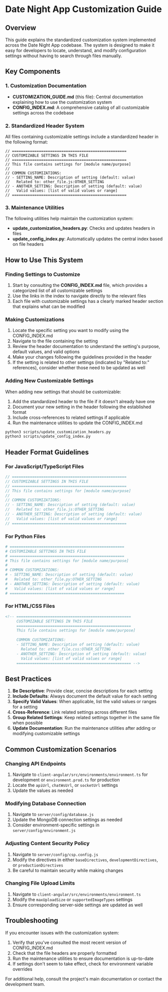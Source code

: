 # Date Night App Customization Guide

## Overview

This guide explains the standardized customization system implemented across the Date Night App codebase. The system is designed to make it easy for developers to locate, understand, and modify configuration settings without having to search through files manually.

## Key Components

### 1. Customization Documentation

- **CUSTOMIZATION_GUIDE.md** (this file): Central documentation explaining how to use the customization system
- **CONFIG_INDEX.md**: A comprehensive catalog of all customizable settings across the codebase

### 2. Standardized Header System

All files containing customizable settings include a standardized header in the following format:

```
// ===================================================
// CUSTOMIZABLE SETTINGS IN THIS FILE
// ===================================================
// This file contains settings for [module name/purpose]
// 
// COMMON CUSTOMIZATIONS:
// - SETTING_NAME: Description of setting (default: value)
//   Related to: other_file.js:OTHER_SETTING
// - ANOTHER_SETTING: Description of setting (default: value)
//   Valid values: [list of valid values or range]
// ===================================================
```

### 3. Maintenance Utilities

The following utilities help maintain the customization system:

- **update_customization_headers.py**: Checks and updates headers in files
- **update_config_index.py**: Automatically updates the central index based on file headers

## How to Use This System

### Finding Settings to Customize

1. Start by consulting the **CONFIG_INDEX.md** file, which provides a categorized list of all customizable settings
2. Use the links in the index to navigate directly to the relevant files
3. Each file with customizable settings has a clearly marked header section that explains what can be modified

### Making Customizations

1. Locate the specific setting you want to modify using the CONFIG_INDEX.md
2. Navigate to the file containing the setting
3. Review the header documentation to understand the setting's purpose, default values, and valid options
4. Make your changes following the guidelines provided in the header
5. If the setting is related to other settings (indicated by "Related to:" references), consider whether those need to be updated as well

### Adding New Customizable Settings

When adding new settings that should be customizable:

1. Add the standardized header to the file if it doesn't already have one
2. Document your new setting in the header following the established format
3. Include cross-references to related settings if applicable
4. Run the maintenance utilities to update the CONFIG_INDEX.md

```bash
python3 scripts/update_customization_headers.py
python3 scripts/update_config_index.py
```

## Header Format Guidelines

### For JavaScript/TypeScript Files

```javascript
// ===================================================
// CUSTOMIZABLE SETTINGS IN THIS FILE
// ===================================================
// This file contains settings for [module name/purpose]
// 
// COMMON CUSTOMIZATIONS:
// - SETTING_NAME: Description of setting (default: value)
//   Related to: other_file.js:OTHER_SETTING
// - ANOTHER_SETTING: Description of setting (default: value)
//   Valid values: [list of valid values or range]
// ===================================================
```

### For Python Files

```python
# ===================================================
# CUSTOMIZABLE SETTINGS IN THIS FILE
# ===================================================
# This file contains settings for [module name/purpose]
# 
# COMMON CUSTOMIZATIONS:
# - SETTING_NAME: Description of setting (default: value)
#   Related to: other_file.py:OTHER_SETTING
# - ANOTHER_SETTING: Description of setting (default: value)
#   Valid values: [list of valid values or range]
# ===================================================
```

### For HTML/CSS Files

```html
<!-- ===================================================
     CUSTOMIZABLE SETTINGS IN THIS FILE
     ===================================================
     This file contains settings for [module name/purpose]
     
     COMMON CUSTOMIZATIONS:
     - SETTING_NAME: Description of setting (default: value)
       Related to: other_file.css:OTHER_SETTING
     - ANOTHER_SETTING: Description of setting (default: value)
       Valid values: [list of valid values or range]
     =================================================== -->
```

## Best Practices

1. **Be Descriptive**: Provide clear, concise descriptions for each setting
2. **Include Defaults**: Always document the default value for each setting
3. **Specify Valid Values**: When applicable, list the valid values or ranges for a setting
4. **Cross-Reference**: Link related settings across different files
5. **Group Related Settings**: Keep related settings together in the same file when possible
6. **Update Documentation**: Run the maintenance utilities after adding or modifying customizable settings

## Common Customization Scenarios

### Changing API Endpoints

1. Navigate to `client-angular/src/environments/environment.ts` for development or `environment.prod.ts` for production
2. Locate the `apiUrl`, `chatWsUrl`, or `socketUrl` settings
3. Update the values as needed

### Modifying Database Connection

1. Navigate to `server/config/database.js`
2. Update the MongoDB connection settings as needed
3. Consider environment-specific settings in `server/config/environment.js`

### Adjusting Content Security Policy

1. Navigate to `server/config/csp.config.js`
2. Modify the directives in either `baseDirectives`, `developmentDirectives`, or `productionDirectives`
3. Be careful to maintain security while making changes

### Changing File Upload Limits

1. Navigate to `client-angular/src/environments/environment.ts`
2. Modify the `maxUploadSize` or `supportedImageTypes` settings
3. Ensure corresponding server-side settings are updated as well

## Troubleshooting

If you encounter issues with the customization system:

1. Verify that you've consulted the most recent version of CONFIG_INDEX.md
2. Check that the file headers are properly formatted
3. Run the maintenance utilities to ensure documentation is up-to-date
4. If settings don't seem to take effect, check for environment variable overrides

For additional help, consult the project's main documentation or contact the development team.